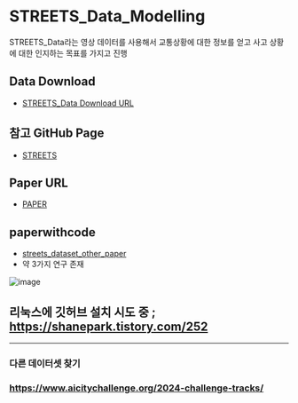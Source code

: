# STREETS_Data_Modelling
STREETS_Data라는 영상 데이터를 사용해서 교통상황에 대한 정보를 얻고 사고 상황에 대한 인지하는 목표를 가지고 진행

## Data Download 

* [STREETS_Data Download URL](https://databank.illinois.edu/datasets/IDB-3671567)



## 참고 GitHub Page

*  [STREETS](https://github.com/corey-snyder/STREETS)


## Paper URL

* [PAPER](https://papers.nips.cc/paper_files/paper/2019/hash/ee389847678a3a9d1ce9e4ca69200d06-Abstract.html)

## paperwithcode

* [streets_dataset_other_paper](https://paperswithcode.com/dataset/streets)
* 약 3가지 연구 존재 

![image](https://github.com/user-attachments/assets/023bc3a2-928b-4008-9f91-9418e06fee68)




## 리눅스에 깃허브 설치 시도 중 ; https://shanepark.tistory.com/252
--------


### 다른 데이터셋 찾기

### https://www.aicitychallenge.org/2024-challenge-tracks/

